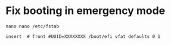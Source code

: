 # Fix booting in emergency mode
```
nano nano /etc/fstab
```

```
insert  # front #UUID=XXXXXXXX /boot/efi vfat defaults 0 1
```

